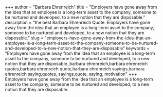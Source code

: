+++
author = "Barbara Ehrenreich"
title = "Employers have gone away from the idea that an employee is a long-term asset to the company, someone to be nurtured and developed, to a new notion that they are disposable."
description = "the best Barbara Ehrenreich Quote: Employers have gone away from the idea that an employee is a long-term asset to the company, someone to be nurtured and developed, to a new notion that they are disposable."
slug = "employers-have-gone-away-from-the-idea-that-an-employee-is-a-long-term-asset-to-the-company-someone-to-be-nurtured-and-developed-to-a-new-notion-that-they-are-disposable"
keywords = "Employers have gone away from the idea that an employee is a long-term asset to the company, someone to be nurtured and developed, to a new notion that they are disposable.,barbara ehrenreich,barbara ehrenreich quotes,barbara ehrenreich quote,barbara ehrenreich sayings,barbara ehrenreich saying,quotes, sayings,quote, saying, motivation"
+++
Employers have gone away from the idea that an employee is a long-term asset to the company, someone to be nurtured and developed, to a new notion that they are disposable.
